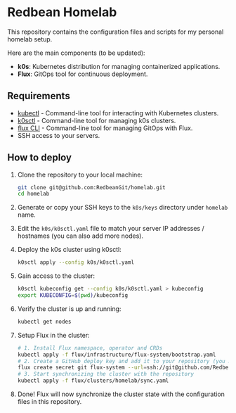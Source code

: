# Redbean Homelab

This repository contains the configuration files and scripts for my personal homelab setup.

Here are the main components (to be updated):

- **k0s**: Kubernetes distribution for managing containerized applications.
- **Flux**: GitOps tool for continuous deployment.

## Requirements

- [kubectl](https://kubernetes.io/docs/tasks/tools/) - Command-line tool for interacting with Kubernetes clusters.
- [k0sctl](https://docs.k0sproject.io/stable/install/) - Command-line tool for managing k0s clusters.
- [flux CLI](https://fluxcd.io/docs/installation/) - Command-line tool for managing GitOps with Flux.
- SSH access to your servers.

## How to deploy

1. Clone the repository to your local machine:

   ```bash
   git clone git@github.com:RedbeanGit/homelab.git
   cd homelab
   ```

2. Generate or copy your SSH keys to the `k0s/keys` directory under `homelab` name.

3. Edit the `k0s/k0sctl.yaml` file to match your server IP addresses / hostnames (you can also add more nodes).

4. Deploy the k0s cluster using k0sctl:

   ```bash
   k0sctl apply --config k0s/k0sctl.yaml
   ```

5. Gain access to the cluster:

   ```bash
   k0sctl kubeconfig get --config k0s/k0sctl.yaml > kubeconfig
   export KUBECONFIG=$(pwd)/kubeconfig
   ```

6. Verify the cluster is up and running:

   ```bash
   kubectl get nodes
   ```

7. Setup Flux in the cluster:

   ```bash
   # 1. Install Flux namespace, operator and CRDs
   kubectl apply -f flux/infrastructure/flux-system/bootstrap.yaml
   # 2. Create a GitHub deploy key and add it to your repository (you must add it to your Github repo as a deploy key with read access)
   flux create secret git flux-system --url=ssh://git@github.com/RedbeanGit/homelab.git
   # 3. Start synchronizing the cluster with the repository
   kubectl apply -f flux/clusters/homelab/sync.yaml
   ```

8. Done! Flux will now synchronize the cluster state with the configuration files in this repository.
